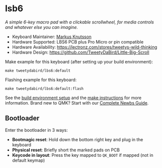 # lsb6


*A simple 6-key macro pad with a clickable scrollwheel, for media controls and whatever else you can imagine.*

* Keyboard Maintainer: [Markus Knutsson](https://github.com/TweetyDaBird/)
* Hardware Supported: LBS6 PCB plus Pro Micro or pin compatible
* Hardware Availability: https://lectronz.com/stores/tweetys-wild-thinking
* Hardware Design: https://github.com/TweetyDaBird/Little-Big-Scroll


Make example for this keyboard (after setting up your build environment):

    make tweetydabird/lbs6:default

Flashing example for this keyboard:

    make tweetydabird/lbs6:default:flash

See the [build environment setup](https://docs.qmk.fm/#/getting_started_build_tools) and the [make instructions](https://docs.qmk.fm/#/getting_started_make_guide) for more information. Brand new to QMK? Start with our [Complete Newbs Guide](https://docs.qmk.fm/#/newbs).

## Bootloader

Enter the bootloader in 3 ways:

* **Bootmagic reset**: Hold down the bottom right key and plug in the keyboard
* **Physical reset**: Briefly short the marked pads on PCB
* **Keycode in layout**: Press the key mapped to `QK_BOOT` if mapped (not in default keymap)